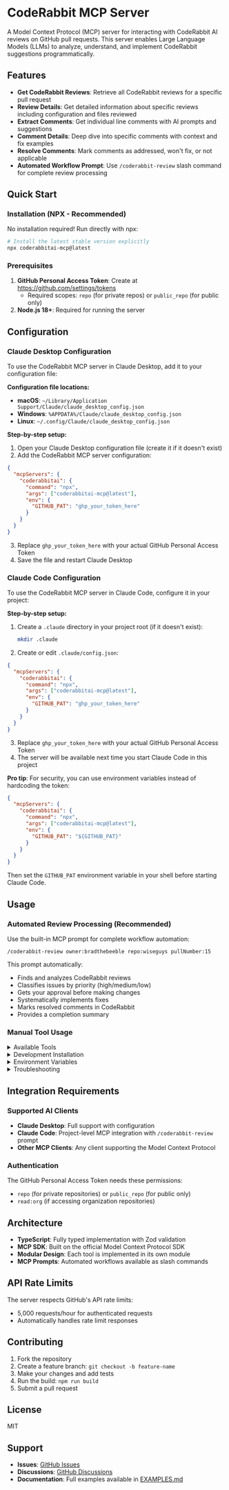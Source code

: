 # CodeRabbit MCP Server

A Model Context Protocol (MCP) server for interacting with CodeRabbit AI reviews on GitHub pull requests. This server enables Large Language Models (LLMs) to analyze, understand, and implement CodeRabbit suggestions programmatically.

## Features

- **Get CodeRabbit Reviews**: Retrieve all CodeRabbit reviews for a specific pull request
- **Review Details**: Get detailed information about specific reviews including configuration and files reviewed
- **Extract Comments**: Get individual line comments with AI prompts and suggestions
- **Comment Details**: Deep dive into specific comments with context and fix examples
- **Resolve Comments**: Mark comments as addressed, won't fix, or not applicable
- **Automated Workflow Prompt**: Use `/coderabbit-review` slash command for complete review processing

## Quick Start

### Installation (NPX - Recommended)

No installation required! Run directly with npx:

```bash
# Install the latest stable version explicitly
npx coderabbitai-mcp@latest
```

### Prerequisites

1. **GitHub Personal Access Token**: Create at <https://github.com/settings/tokens>
   - Required scopes: `repo` (for private repos) or `public_repo` (for public only)
2. **Node.js 18+**: Required for running the server

## Configuration

### Claude Desktop Configuration

To use the CodeRabbit MCP server in Claude Desktop, add it to your configuration file:

**Configuration file locations:**
- **macOS**: `~/Library/Application Support/Claude/claude_desktop_config.json`
- **Windows**: `%APPDATA%/Claude/claude_desktop_config.json`
- **Linux**: `~/.config/Claude/claude_desktop_config.json`

**Step-by-step setup:**

1. Open your Claude Desktop configuration file (create it if it doesn't exist)
2. Add the CodeRabbit MCP server configuration:

```json
{
  "mcpServers": {
    "coderabbitai": {
      "command": "npx",
      "args": ["coderabbitai-mcp@latest"],
      "env": {
        "GITHUB_PAT": "ghp_your_token_here"
      }
    }
  }
}
```

3. Replace `ghp_your_token_here` with your actual GitHub Personal Access Token
4. Save the file and restart Claude Desktop

### Claude Code Configuration

To use the CodeRabbit MCP server in Claude Code, configure it in your project:

**Step-by-step setup:**

1. Create a `.claude` directory in your project root (if it doesn't exist):
   ```bash
   mkdir .claude
   ```

2. Create or edit `.claude/config.json`:

```json
{
  "mcpServers": {
    "coderabbitai": {
      "command": "npx",
      "args": ["coderabbitai-mcp@latest"],
      "env": {
        "GITHUB_PAT": "ghp_your_token_here"
      }
    }
  }
}
```

3. Replace `ghp_your_token_here` with your actual GitHub Personal Access Token
4. The server will be available next time you start Claude Code in this project

**Pro tip**: For security, you can use environment variables instead of hardcoding the token:

```json
{
  "mcpServers": {
    "coderabbitai": {
      "command": "npx",
      "args": ["coderabbitai-mcp@latest"],
      "env": {
        "GITHUB_PAT": "${GITHUB_PAT}"
      }
    }
  }
}
```

Then set the `GITHUB_PAT` environment variable in your shell before starting Claude Code.

## Usage

### Automated Review Processing (Recommended)

Use the built-in MCP prompt for complete workflow automation:

```text
/coderabbit-review owner:bradthebeeble repo:wiseguys pullNumber:15
```

This prompt automatically:
- Finds and analyzes CodeRabbit reviews
- Classifies issues by priority (high/medium/low)
- Gets your approval before making changes
- Systematically implements fixes
- Marks resolved comments in CodeRabbit
- Provides a completion summary

### Manual Tool Usage

<details>
<summary>Available Tools</summary>

#### 1. `get_coderabbit_reviews`
Get all CodeRabbit reviews for a specific pull request.

```json
{
  "owner": "bradthebeeble",
  "repo": "wiseguys", 
  "pullNumber": 15
}
```

#### 2. `get_review_details`
Get detailed information about a specific CodeRabbit review.

```json
{
  "owner": "bradthebeeble",
  "repo": "wiseguys",
  "pullNumber": 15,
  "reviewId": 2969007538
}
```

#### 3. `get_review_comments`
Get all individual line comments from CodeRabbit reviews.

```json
{
  "owner": "bradthebeeble",
  "repo": "wiseguys",
  "pullNumber": 15,
  "reviewId": 2969007538
}
```

#### 4. `get_comment_details`
Get detailed information about a specific CodeRabbit comment.

```json
{
  "owner": "bradthebeeble",
  "repo": "wiseguys",
  "commentId": 2173534099
}
```

#### 5. `resolve_comment`
Mark a CodeRabbit comment as resolved.

```json
{
  "owner": "bradthebeeble", 
  "repo": "wiseguys",
  "commentId": 2173534099,
  "resolution": "addressed",
  "note": "Implemented asyncHandler wrapper as suggested"
}
```

</details>

<details>
<summary>Development Installation</summary>

For development or local customization:

```bash
git clone https://github.com/bradthebeeble/coderabbitai-mcp.git
cd coderabbitai-mcp
npm install
npm run build
```

### Development Commands

```bash
# Build TypeScript
npm run build

# Watch mode for development
npm run dev

# Clean build files
npm run clean

# Test the server
npm test
```

</details>

<details>
<summary>Environment Variables</summary>

Create a `.env` file (optional):

```bash
# GitHub Configuration (shorter variable name)
GITHUB_PAT=ghp_your_token_here

# Optional: CodeRabbit MCP Configuration
CODERABBIT_LOG_LEVEL=info
```

</details>

<details>
<summary>Troubleshooting</summary>

### Common Issues

**Server not loading (NPX):**
- Verify Node.js 18+ is installed: `node --version`
- Test npx execution manually: `npx coderabbitai-mcp` 
- Check your internet connection (npx downloads the latest version)

**GitHub API errors:**
- Verify your GitHub token has the required permissions
- Check that you have access to the repositories you're querying

**No CodeRabbit reviews found:**
- Verify the PR has CodeRabbit reviews (check GitHub web interface)
- Ensure you're using the correct owner/repo/pullNumber

### Debug Mode

Enable debug logging:

```bash
CODERABBIT_LOG_LEVEL=debug npx coderabbitai-mcp
```

</details>

## Integration Requirements

### Supported AI Clients

- **Claude Desktop**: Full support with configuration
- **Claude Code**: Project-level MCP integration with `/coderabbit-review` prompt
- **Other MCP Clients**: Any client supporting the Model Context Protocol

### Authentication

The GitHub Personal Access Token needs these permissions:
- `repo` (for private repositories) or `public_repo` (for public only)
- `read:org` (if accessing organization repositories)

## Architecture

- **TypeScript**: Fully typed implementation with Zod validation
- **MCP SDK**: Built on the official Model Context Protocol SDK
- **Modular Design**: Each tool is implemented in its own module
- **MCP Prompts**: Automated workflows available as slash commands

## API Rate Limits

The server respects GitHub's API rate limits:
- 5,000 requests/hour for authenticated requests
- Automatically handles rate limit responses

## Contributing

1. Fork the repository
2. Create a feature branch: `git checkout -b feature-name`
3. Make your changes and add tests
4. Run the build: `npm run build`
5. Submit a pull request

## License

MIT

## Support

- **Issues**: [GitHub Issues](https://github.com/bradthebeeble/coderabbitai-mcp/issues)
- **Discussions**: [GitHub Discussions](https://github.com/bradthebeeble/coderabbitai-mcp/discussions)
- **Documentation**: Full examples available in [EXAMPLES.md](./EXAMPLES.md)